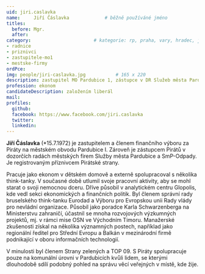 ```yaml
---
uid: jiri.caslavka
name:     Jiří Čáslavka      		# běžně používáné jméno
titles:
  before: Mgr.
  after:
category:                 		# kategorie: rp, praha, vary, hradec, jmk, senat
- radnice
- priznivci
- zastupitele-mo1
- mestske-firmy
ordPce:
img: people/jiri-caslavka.jpg           # 165 x 220
description: zastupitel MO Pardubice 1, zástupce v DR Služeb města Pardubic # kratký popis, max 160 znaků
profession: ekonom
candidateDescription: založením liberál
mail:
profiles:
  github:
  facebook: https://www.facebook.com/jiri.caslavka
  twitter:
  linkedin:
---
```


**Jiří Čáslavka** (*15.7.1972) je zastupitelem a členem finančního výboru za Piráty na městském obvodu Pardubice I. Zároveň je zástupcem Pirátů v dozorčích radách městských firem Služby města Pardubice a SmP-Odpady. Je registrovaným příznivcem Pirátské strany.

Pracuje jako ekonom v dětském domově a externě spolupracoval s několika think-tanky. V současné době  utlumil svoje pracovní aktivity, aby se mohl starat o svoji nemocnou dceru. Dříve působil v analytickém centru Glopolis, kde vedl sekci ekonomických a finančních politik. Byl členem správní rady bruselského think-tanku Eurodad a Výboru pro Evropskou unii Rady vlády pro nevládní organizace. Působil jako poradce Karla Schwarzenberga na Ministerstvu zahraničí, účastnil se mnoha rozvojových výzkumných projektů, mj. v rámci mise OSN ve Východním Timoru. Manažerské zkušenosti získal na několika významných postech, například jako regionální ředitel pro Střední Evropu a Balkán v mezinárodní firmě podnikající v oboru informačních technologií.

V minulosti byl členem Strany zelených a TOP 09. S Piráty spolupracuje pouze na komunální úrovni v Pardubicích kvůli lidem, se kterými dlouhodobě sdílí podobný pohled na správu věcí veřejných v místě, kde žije.

